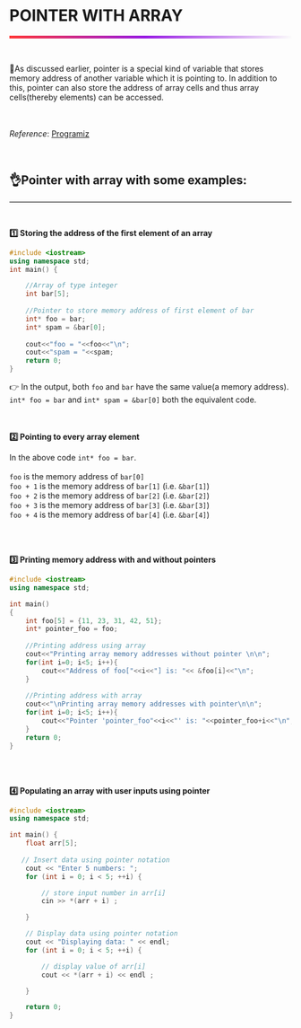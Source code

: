 # POINTER WITH ARRAY
<hr style="height: 5px; border: none;
background: rgb(255,55,55);background: linear-gradient(90deg, rgba(255,55,55,1) 0%, rgba(152,27,228,1) 48%, rgba(251,251,251,1) 100%);">
<br>

🚧As discussed earlier, pointer is a special kind of variable that stores memory address of another variable which it is pointing to. In addition to this, pointer can also store the address of array cells and thus array cells(thereby elements) can be accessed.

<br><br>
_Reference_: <a href='https://www.programiz.com/cpp-programming/pointers-arrays'>Programiz</a>

<br>

## 👌Pointer with array with some examples:
<hr style="background: black">
<br>

**1️⃣ Storing the address of the first element of an array**

```c++
#include <iostream>
using namespace std;
int main() {

	//Array of type integer
    int bar[5];
    
    //Pointer to store memory address of first element of bar
    int* foo = bar;
    int* spam = &bar[0];
    
    cout<<"foo = "<<foo<<"\n";
    cout<<"spam = "<<spam;
    return 0;
}
```

👉 In the output, both `foo` and `bar` have the same value(a memory address). `int* foo = bar` and `int* spam = &bar[0]` both the equivalent code.

<br><br>
**2️⃣ Pointing to every array element**

In the above code `int* foo = bar`.<br><br>
`foo` is the memory address of `bar[0]`<br>
`foo + 1` is the memory address of `bar[1]` (i.e. `&bar[1]`) <br>
`foo + 2` is the memory address of `bar[2]` (i.e. `&bar[2]`)<br>
`foo + 3` is the memory address of `bar[3]` (i.e. `&bar[3]`)<br>
`foo + 4` is the memory address of `bar[4]` (i.e. `&bar[4]`)<br>

 
<br><br>

**3️⃣ Printing memory address with and without pointers**

```c++
#include <iostream>
using namespace std;

int main()
{
    int foo[5] = {11, 23, 31, 42, 51};
    int* pointer_foo = foo;
    
    //Printing address using array
    cout<<"Printing array memory addresses without pointer \n\n";
    for(int i=0; i<5; i++){
        cout<<"Address of foo["<<i<<"] is: "<< &foo[i]<<"\n";
    }
    
    //Printing address with array
    cout<<"\nPrinting array memory addresses with pointer\n\n";
    for(int i=0; i<5; i++){
        cout<<"Pointer 'pointer_foo"<<i<<"' is: "<<pointer_foo+i<<"\n";
    }
    return 0;
}
```

<br><br>

**4️⃣ Populating an array with user inputs using pointer**

```c++
#include <iostream>
using namespace std;

int main() {
    float arr[5];
    
   // Insert data using pointer notation
    cout << "Enter 5 numbers: ";
    for (int i = 0; i < 5; ++i) {

        // store input number in arr[i]
        cin >> *(arr + i) ;

    }

    // Display data using pointer notation
    cout << "Displaying data: " << endl;
    for (int i = 0; i < 5; ++i) {

        // display value of arr[i]
        cout << *(arr + i) << endl ;

    }

    return 0;
}
```


